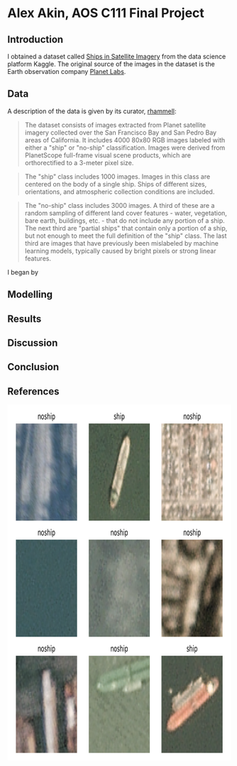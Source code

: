 
# Alex Akin, AOS C111 Final Project

## Introduction

I obtained a dataset called [Ships in Satellite Imagery](https://www.kaggle.com/datasets/rhammell/ships-in-satellite-imagery) from the data science platform Kaggle. The original source of the images in the dataset is the Earth observation company [Planet Labs](https://www.planet.com/).

## Data

A description of the data is given by its curator, [rhammell](https://www.kaggle.com/rhammell): 

> The dataset consists of images extracted from Planet satellite imagery collected over the San Francisco Bay and San Pedro Bay areas of California. It includes 4000 80x80 RGB images labeled with either a "ship" or "no-ship" classification. Images were derived from PlanetScope full-frame visual scene products, which are orthorectified to a 3-meter pixel size.

> The "ship" class includes 1000 images. Images in this class are centered on the body of a single ship. Ships of different sizes, orientations, and atmospheric collection conditions are included. 

> The "no-ship" class includes 3000 images. A third of these are a random sampling of different land cover features - water, vegetation, bare earth, buildings, etc. - that do not include any portion of a ship. The next third are "partial ships" that contain only a portion of a ship, but not enough to meet the full definition of the "ship" class. The last third are images that have previously been mislabeled by machine learning models, typically caused by bright pixels or strong linear features.


I began by

## Modelling

## Results

## Discussion

## Conclusion

## References

<img align="left" width="800" height="800" src="/Images/visualization_1.png">


